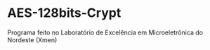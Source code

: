 # AES-128bits-Crypt
Programa feito no Laboratório de Excelência em Microeletrônica do Nordeste (Xmen)
